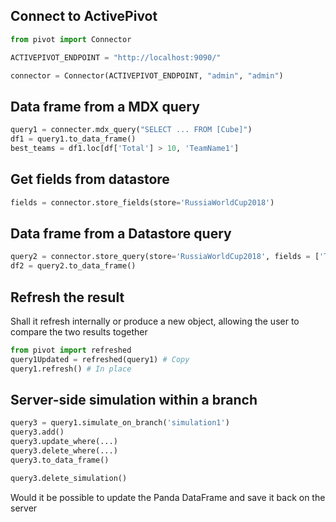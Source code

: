 ## Connect to ActivePivot

```py
from pivot import Connector

ACTIVEPIVOT_ENDPOINT = "http://localhost:9090/"

connector = Connector(ACTIVEPIVOT_ENDPOINT, "admin", "admin")
```

## Data frame from a MDX query

```python
query1 = connecter.mdx_query("SELECT ... FROM [Cube]")
df1 = query1.to_data_frame()
best_teams = df1.loc[df['Total'] > 10, 'TeamName1']
```

## Get fields from datastore

```python
fields = connector.store_fields(store='RussiaWorldCup2018')
```

## Data frame from a Datastore query

```python
query2 = connector.store_query(store='RussiaWorldCup2018', fields = ['Team1Name', 'Team2Name'])
df2 = query2.to_data_frame()
```

## Refresh the result

Shall it refresh internally or produce a new object, allowing the user to compare the two results together

```python
from pivot import refreshed
query1Updated = refreshed(query1) # Copy
query1.refresh() # In place
```

## Server-side simulation within a branch

```python
query3 = query1.simulate_on_branch('simulation1')
query3.add()
query3.update_where(...)
query3.delete_where(...)
query3.to_data_frame()

query3.delete_simulation()
```

Would it be possible to update the Panda DataFrame and save it back on the server
